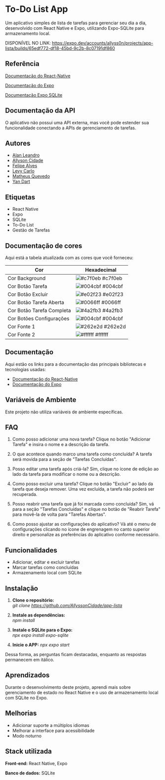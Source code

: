 
# To-Do List App


Um aplicativo simples de lista de tarefas para gerenciar seu dia a dia, desenvolvido com React Native e Expo, utilizando Expo-SQLite para armazenamento local.

DISPONÍVEL NO LINK:
https://expo.dev/accounts/allyss0n/projects/app-lista/builds/65edf772-df18-45bd-9c2b-8c07191df860

## Referência

[Documentação do React-Native](https://reactnative.dev/)

[Documentação do Expo](https://docs.expo.dev/)

[Documentação Expo SQLite](https://docs.expo.dev/versions/latest/sdk/sqlite/)


## Documentação da API

O aplicativo não possui uma API externa, mas você pode estender sua funcionalidade conectando a APIs de gerenciamento de tarefas.


## Autores

- [Alan Leandro](https://www.github.com/alanleandro23)
- [Allyson Cidade](https://www.github.com/AllyssonCidade)
- [Felipe Alves](https://www.github.com/Felipealves1989)
- [Levy Carlo](https://www.github.com/levyycarlo)
- [Matheus Quevedo](https://www.github.com/matheusquevedodev)
- [Yan Dart](https://www.github.com/YLeall)


## Etiquetas

- React Native
- Expo
- SQLite
- To-Do List
- Gestão de Tarefas

## Documentação de cores

Aqui está a tabela atualizada com as cores que você forneceu:

| Cor                       | Hexadecimal                                                      |
| --------------------------| ---------------------------------------------------------------- |
| Cor Background            | ![#c7f0eb](https://via.placeholder.com/10/c7f0eb?text=+) #c7f0eb |
| Cor Botão Tarefa          | ![#004cbf](https://via.placeholder.com/10/004cbf?text=+) #004cbf |
| Cor Botão Excluir         | ![#e02f23](https://via.placeholder.com/10/e02f23?text=+) #e02f23 |
| Cor Botão Tarefa Aberta   | ![#0066ff](https://via.placeholder.com/10/0066ff?text=+) #0066ff |
| Cor Botão Tarefa Completa | ![#4a2fb3](https://via.placeholder.com/10/4a2fb3?text=+) #4a2fb3 |
| Cor Botões Configurações  | ![#004cbf](https://via.placeholder.com/10/004cbf?text=+) #004cbf |
| Cor Fonte 1               | ![#262e2d](https://via.placeholder.com/10/262e2d?text=+) #262e2d |
| Cor Fonte 2               | ![#ffffff](https://via.placeholder.com/10/ffffff?text=+) #ffffff |

## Documentação
Aqui estão os links para a documentação das principais bibliotecas e tecnologias usadas:

- [Documentação do React-Native](https://reactnative.dev/)
- [Documentação do Expo](https://docs.expo.dev/)


## Variáveis de Ambiente

Este projeto não utiliza variáveis de ambiente específicas.


## FAQ

1. Como posso adicionar uma nova tarefa?
Clique no botão "Adicionar Tarefa" e insira o nome e a descrição da tarefa.

2. O que acontece quando marco uma tarefa como concluída?
A tarefa será movida para a seção de "Tarefas Concluídas".

3. Posso editar uma tarefa após criá-la?
Sim, clique no ícone de edição ao lado da tarefa para modificar o nome ou a descrição.

4. Como posso excluir uma tarefa?
Clique no botão "Excluir" ao lado da tarefa que deseja remover. Uma vez excluída, a tarefa não poderá ser recuperada.

5. Posso reabrir uma tarefa que já foi marcada como concluída?
Sim, vá para a seção "Tarefas Concluídas" e clique no botão de "Reabrir Tarefa" para movê-la de volta para "Tarefas Abertas".

6. Como posso ajustar as configurações do aplicativo?
Vá até o menu de configurações clicando no ícone de engrenagem no canto superior direito e personalize as preferências do aplicativo conforme necessário.


## Funcionalidades

- Adicionar, editar e excluir tarefas
- Marcar tarefas como concluídas
- Armazenamento local com SQLite

## Instalação

1. **Clone o repositório:**  
   *git clone https://github.com/AllyssonCidade/app-lista*

2. **Instale as dependências:**  
   *npm install*

3. **Instale o SQLite para o Expo:**  
   *npx expo install expo-sqlite*

4. **Inicie o APP:**
   *npx expo start*

Dessa forma, as perguntas ficam destacadas, enquanto as respostas permanecem em itálico.

## Aprendizados

Durante o desenvolvimento deste projeto, aprendi mais sobre gerenciamento de estado no React Native e o uso de armazenamento local com SQLite no Expo.


## Melhorias

- Adicionar suporte a múltiplos idiomas
- Melhorar a interface para acessibilidade
- Modo noturno


## Stack utilizada

**Front-end:** React Native, Expo

**Banco de dados:** SQLite

